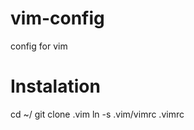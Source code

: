 vim-config
==========

config for vim

Instalation
===========

cd ~/
git clone <repo> .vim
ln -s .vim/vimrc .vimrc

